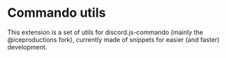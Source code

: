 # Commando utils

This extension is a set of utils for discord.js-commando (mainly the @iceproductions fork), currently made of snippets for easier (and faster) development.